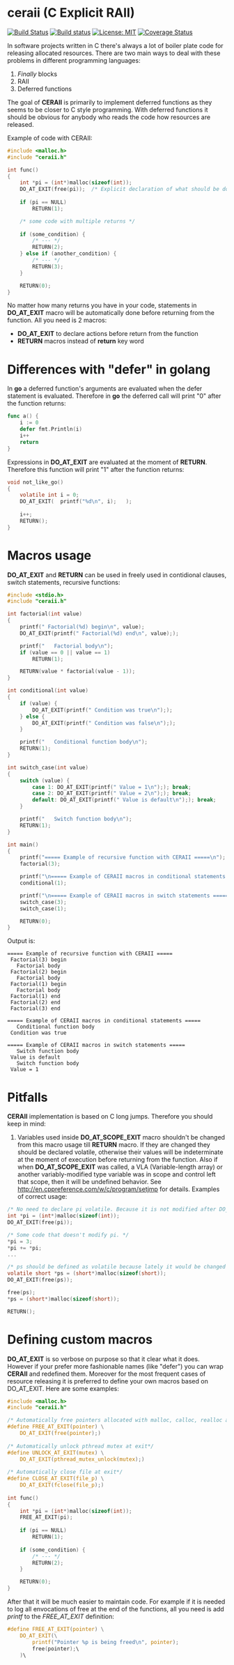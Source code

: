 # ceraii (C Explicit RAII)
[![Build Status](https://travis-ci.org/seleznevae/ceraii.svg?branch=master)](https://travis-ci.org/seleznevae/ceraii)
[![Build status](https://ci.appveyor.com/api/projects/status/9lm1crskqmui1uvw?svg=true)](https://ci.appveyor.com/project/seleznevae/ceraii)
[![License: MIT](https://img.shields.io/badge/License-MIT-yellow.svg)](https://opensource.org/licenses/MIT)
[![Coverage Status](https://coveralls.io/repos/github/seleznevae/ceraii/badge.svg?branch=master)](https://coveralls.io/github/seleznevae/ceraii?branch=master)

In software projects written in C there's always a lot of boiler plate code for releasing allocated resources. 
There are two main ways to deal with these problems in different programming languages:
1. _Finally_ blocks 
2. RAII
3. Deferred functions

The goal of **CERAII** is primarily to implement deferred functions as they seems to be closer to C style programming. With deferred functions it should be obvious for anybody who reads the code how resources are released. 

Example of code with CERAII:

```C
#include <malloc.h>
#include "ceraii.h"

int func()
{
    int *pi = (int*)malloc(sizeof(int));
    DO_AT_EXIT(free(pi));  /* Explicit declaration of what should be done before exit from the function */
    
    if (pi == NULL) 
        RETURN(1);

    /* some code with multiple returns */
    
    if (some_condition) {
        /* --- */
        RETURN(2);
    } else if (another_condition) {
        /* --- */
        RETURN(3);
    }

    RETURN(0);
}
```
No matter how many returns you have in your code, statements in  **DO_AT_EXIT** macro will be automatically done before returning from the function. All you need is 2 macros: 
- **DO_AT_EXIT** to declare actions before return from the function
- **RETURN** macros instead of **return** key word 

# Differences with **"defer"** in golang

In **go** a deferred function's arguments are evaluated when the defer statement is evaluated. Therefore in **go** the deferred call will print "0" after the function returns:
```go
func a() {
    i := 0
    defer fmt.Println(i)
    i++
    return
}
```
Expressions in **DO_AT_EXIT** are evaluated at the moment of **RETURN**. Therefore this function will print "1" after the function returns:
```C
void not_like_go()
{
    volatile int i = 0;
    DO_AT_EXIT(  printf("%d\n", i);   );
    
    i++;
    RETURN();
}
```

# Macros usage

**DO_AT_EXIT** and **RETURN** can be used in freely used in contidional clauses, switch statements, recursive functions:

```C
#include <stdio.h>
#include "ceraii.h"

int factorial(int value)
{
    printf(" Factorial(%d) begin\n", value);
    DO_AT_EXIT(printf(" Factorial(%d) end\n", value););

    printf("   Factorial body\n");
    if (value == 0 || value == 1)
        RETURN(1);

    RETURN(value * factorial(value - 1));
}

int conditional(int value)
{
    if (value) {
        DO_AT_EXIT(printf(" Condition was true\n"););
    } else {
        DO_AT_EXIT(printf(" Condition was false\n"););
    }

    printf("   Conditional function body\n");
    RETURN(1);
}

int switch_case(int value)
{
    switch (value) {
        case 1: DO_AT_EXIT(printf(" Value = 1\n");); break;
        case 2: DO_AT_EXIT(printf(" Value = 2\n");); break;
        default: DO_AT_EXIT(printf(" Value is default\n");); break;
    }

    printf("   Switch function body\n");
    RETURN(1);
}

int main()
{
    printf("===== Example of recursive function with CERAII =====\n");
    factorial(3);

    printf("\n===== Example of CERAII macros in conditional statements =====\n");
    conditional(1);

    printf("\n===== Example of CERAII macros in switch statements =====\n");
    switch_case(3);
    switch_case(1);

    RETURN(0);
}
```
Output is:
```
===== Example of recursive function with CERAII =====
 Factorial(3) begin
   Factorial body
 Factorial(2) begin
   Factorial body
 Factorial(1) begin
   Factorial body
 Factorial(1) end
 Factorial(2) end
 Factorial(3) end

===== Example of CERAII macros in conditional statements =====
   Conditional function body
 Condition was true

===== Example of CERAII macros in switch statements =====
   Switch function body
 Value is default
   Switch function body
 Value = 1
```

# Pitfalls
**CERAII** implementation is based on C long jumps. Therefore you should keep in mind:
1. Variables used inside **DO_AT_SCOPE_EXIT** macro shouldn't be changed from this macro usage till **RETURN** macro. If they are changed they should be declared volatile, otherwise their values will be indeterminate at the moment of execution before returning from the function. Also if when **DO_AT_SCOPE_EXIT** was called, a VLA (Variable-length array) or another variably-modified type variable was in scope and control left that scope, then it will be undefined behavior. See http://en.cppreference.com/w/c/program/setjmp for details. Examples of correct usage:
```C
/* No need to declare pi volatile. Because it is not modified after DO_AT_EXIT */
int *pi = (int*)malloc(sizeof(int));
DO_AT_EXIT(free(pi));

/* Some code that doesn't modify pi. */
*pi = 3;
*pi += *pi;
...

/* ps should be defined as volatile because lately it would be changed */
volatile short *ps = (short*)malloc(sizeof(short)); 
DO_AT_EXIT(free(ps));

free(ps);
*ps = (short*)malloc(sizeof(short));

RETURN();
```

# Defining custom macros

**DO_AT_EXIT** is so verbose on purpose so that it clear what it does. However if your prefer more fashionable names (like "defer") you can wrap **CERAII** and redefined them. Moreover for the most frequent cases of resource releasing it is preferred to define your own macros based on DO_AT_EXIT. 
Here are some examples:
```C
#include <malloc.h>
#include "ceraii.h"

/* Automatically free pointers allocated with malloc, calloc, realloc at exit*/
#define FREE_AT_EXIT(pointer) \
    DO_AT_EXIT(free(pointer);)
    
/* Automatically unlock pthread mutex at exit*/
#define UNLOCK_AT_EXIT(mutex) \
    DO_AT_EXIT(pthread_mutex_unlock(mutex);)
    
/* Automatically close file at exit*/
#define CLOSE_AT_EXIT(file_p) \
    DO_AT_EXIT(fclose(file_p);)
    
int func()
{
    int *pi = (int*)malloc(sizeof(int));
    FREE_AT_EXIT(pi);  
    
    if (pi == NULL) 
        RETURN(1);
   
    if (some_condition) {
        /* --- */
        RETURN(2);
    }

    RETURN(0);
}
```
After that it will be much easier to maintain code. For example if it is needed to log all envocations of free at the end of the functions, all you need is add _printf_ to the _FREE_AT_EXIT_ definition:
```C
#define FREE_AT_EXIT(pointer) \
    DO_AT_EXIT(\
        printf("Pointer %p is being freed\n", pointer);
        free(pointer);\
    )\
```

